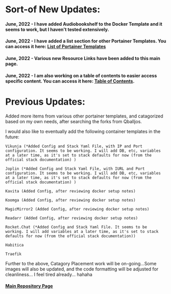 # Sort-of New Updates: 

#### June, 2022 - I have added Audiobookshelf to the Docker Template and it seems to work, but I haven't tested extensively. 

#### June, 2022 - I have added a list section for other Portainer Templates. You can access it here: [List of Portainer Templates](https://github.com/mycroftwilde/portainer_templates/tree/master/TemplatesList) 

#### June, 2022 - Various new Resource Links have been added to this main page.

#### June, 2022 - I am also working on a table of contents to easier access specific content. You can access it here: [Table of Contents](https://github.com/mycroftwilde/portainer_templates/tree/master/TableOfContents). 

# Previous Updates:

Added more items from various other portainer templates, and catagorized based on my own needs, after searching the forks from Qballjos.

I would also like to eventually add the following container templates in the future:

    Vikunja (*Added Config and Stack Yaml File, with IP and Port configuration. It seems to be working. I will add DB, etc, variables at a later time, as it's set to stack defaults for now (from the official stack documentation) )

    Joplin (*Added Config and Stack Yaml File, with IURL and Port configuration. It seems to be working. I will add DB, etc, variables at a later time, as it's set to stack defaults for now (from the official stack documentation) )

    Kavita (Added Config, after reviewing docker setup notes)

    Koomga (Added Config, after reviewing docker setup notes)

    MagicMirror2 (Added Config, after reviewing docker setup notes)

    Readarr (Added Config, after reviewing docker setup notes)

    Rocket.Chat (*Added Config and Stack Yaml File. It seems to be working. I will add variables at a later time, as it's set to stack defaults for now (from the official stack documentation))

    Habitica

    Traefik

Further to the above, Catagory Placement work will be on-going...Some images will also be updated, and the code formatting will be adjusted for cleanliness... I feel tired already... hahaha

#### [Main Repository Page](https://github.com/mycroftwilde/portainer_templates)
